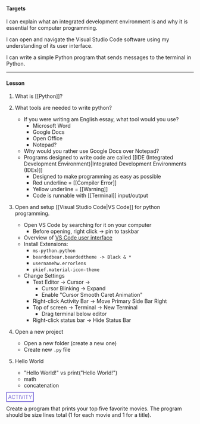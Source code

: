 #### Targets
I can explain what an integrated development environment is and why it is essential for computer programming.

I can open and navigate the Visual Studio Code software using my understanding of its user interface.

I can write a simple Python program that sends messages to the terminal in Python.

---
#### Lesson

1. What is [[Python]]?
2. What tools are needed to write python?
	* If you were writing am English essay, what tool would you use?
		* Microsoft Word
		* Google Docs
		* Open Office
		* Notepad?
	* Why would you rather use Google Docs over Notepad?
	* Programs designed to write code are called [[IDE (Integrated Development Environment)|Integrated Development Environments (IDEs)]]
		* Designed to make programming as easy as possible
		* Red underline = [[Compiler Error]]
		* Yellow underline = [[Warning]]
		* Code is runnable with [[Terminal]] input/output
3. Open and setup [[Visual Studio Code|VS Code]] for python programming. 
	* Open VS Code by searching for it on your computer
		* Before opening, right click -> pin to taskbar
	* Overview of [VS Code user interface](https://code.visualstudio.com/docs/getstarted/userinterface)
	* Install Extensions:
		* `ms-python.python`
		* `beardedbear.beardedtheme -> Black & *`
		* `usernamehw.errorlens`
		* `pkief.material-icon-theme`
	* Change Settings
		* Text Editor -> Cursor ->
			* Cursor Blinking -> Expand
			* Enable "Cursor Smooth Caret Animation"
		* Right-click Activity Bar -> Move Primary Side Bar Right
		* Top of screen -> Terminal -> New Terminal
			* Drag terminal below editor
		* Right-click status bar -> Hide Status Bar
	
4. Open a new project
	* Open a new folder (create a new one)
	* Create new `.py` file
5. Hello World
	* "Hello World!" vs print("Hello World!")
	* math
	* concatenation


<span style="color: #7b6cd9; border: 2px solid #7b6cd9; padding: 3px">ACTIVITY</span>

Create a program that prints your top five favorite movies. The program should be size lines total (1 for each movie and 1 for a title).


